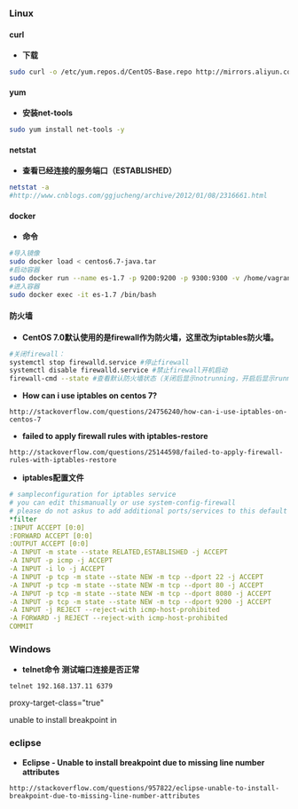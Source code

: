 ### Linux
#### curl
+ **下载**
```bash
sudo curl -o /etc/yum.repos.d/CentOS-Base.repo http://mirrors.aliyun.com/repo/Centos-6.repo
```

#### yum
+ **安装net-tools**
```bash
sudo yum install net-tools -y
```
#### netstat
+ **查看已经连接的服务端口（ESTABLISHED）**
```bash
netstat -a
#http://www.cnblogs.com/ggjucheng/archive/2012/01/08/2316661.html
```

#### docker
+ **命令**
```bash
#导入镜像
sudo docker load < centos6.7-java.tar
#启动容器
sudo docker run --name es-1.7 -p 9200:9200 -p 9300:9300 -v /home/vagrant/opt/src/es:/root/es -d dishui/centos6.7-java
#进入容器
sudo docker exec -it es-1.7 /bin/bash
```




#### 防火墙
+ **CentOS 7.0默认使用的是firewall作为防火墙，这里改为iptables防火墙。**
```bash
#关闭firewall：
systemctl stop firewalld.service #停止firewall
systemctl disable firewalld.service #禁止firewall开机启动
firewall-cmd --state #查看默认防火墙状态（关闭后显示notrunning，开启后显示running）
```
+ **How can i use iptables on centos 7?**
```url
http://stackoverflow.com/questions/24756240/how-can-i-use-iptables-on-centos-7
```
+ **failed to apply firewall rules with iptables-restore**
```url
http://stackoverflow.com/questions/25144598/failed-to-apply-firewall-rules-with-iptables-restore
```
+ **iptables配置文件**
```yml
# sampleconfiguration for iptables service
# you can edit thismanually or use system-config-firewall
# please do not askus to add additional ports/services to this default configuration
*filter
:INPUT ACCEPT [0:0]
:FORWARD ACCEPT [0:0]
:OUTPUT ACCEPT [0:0]
-A INPUT -m state --state RELATED,ESTABLISHED -j ACCEPT
-A INPUT -p icmp -j ACCEPT
-A INPUT -i lo -j ACCEPT
-A INPUT -p tcp -m state --state NEW -m tcp --dport 22 -j ACCEPT
-A INPUT -p tcp -m state --state NEW -m tcp --dport 80 -j ACCEPT
-A INPUT -p tcp -m state --state NEW -m tcp --dport 8080 -j ACCEPT
-A INPUT -p tcp -m state --state NEW -m tcp --dport 9200 -j ACCEPT
-A INPUT -j REJECT --reject-with icmp-host-prohibited
-A FORWARD -j REJECT --reject-with icmp-host-prohibited
COMMIT
```


### Windows
+ **telnet命令 测试端口连接是否正常**
```
telnet 192.168.137.11 6379
```


proxy-target-class="true"

unable to install breakpoint in

### eclipse
+ **Eclipse - Unable to install breakpoint due to missing line number attributes**
```url
http://stackoverflow.com/questions/957822/eclipse-unable-to-install-breakpoint-due-to-missing-line-number-attributes
```

